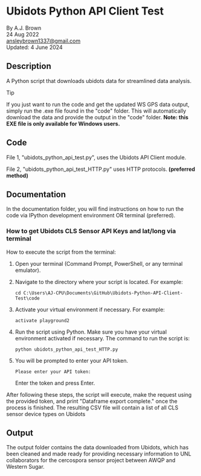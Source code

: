 # Ubidots Python API Client Test
By A.J. Brown <br/>
24 Aug 2022 <br/>
ansleybrown1337@gmail.com <br/>
Updated: 4 June 2024

## Description

A Python script that downloads ubidots data for streamlined data
analysis.

> [!TIP]
> If you just want to run the code and get the updated WS GPS data output, simply run the .exe file found in the "code" folder. This will automatically download the data and provide the output in the "code" folder. **Note: this EXE file is only available for Windows users.**

## Code

File 1, "ubidots_python_api_test.py", uses the Ubidots API Client module.

File 2, "ubidots_python_api_test_HTTP.py" uses HTTP protocols. **(preferred method)**

## Documentation

In the documentation folder, you will find instructions on how to run the code
via IPython development environment OR terminal (preferred).

### How to get Ubidots CLS Sensor API Keys and lat/long via terminal
How to execute the script from the terminal:

1. Open your terminal (Command Prompt, PowerShell, or any terminal emulator).
2. Navigate to the directory where your script is located. For example:

    `cd C:\Users\AJ-CPU\Documents\GitHub\Ubidots-Python-API-Client-Test\code`
    
3. Activate your virtual environment if necessary. For example:

    `activate playground2`

4. Run the script using Python. Make sure you have your virtual environment 
   activated if necessary. The command to run the script is:

    `python ubidots_python_api_test_HTTP.py`

5. You will be prompted to enter your API token. 

    `Please enter your API token:`

    Enter the token and press Enter.

After following these steps, the script will execute, make the request using the
provided token, and print "Dataframe export complete." once the process is 
finished. The resulting CSV file will contain a list of all CLS sensor device types on Ubidots

## Output

The output folder contains the data downloaded from Ubidots, which has been cleaned and made ready for providing necessary information to UNL collaborators for the cercospora sensor project between AWQP and Western Sugar.

